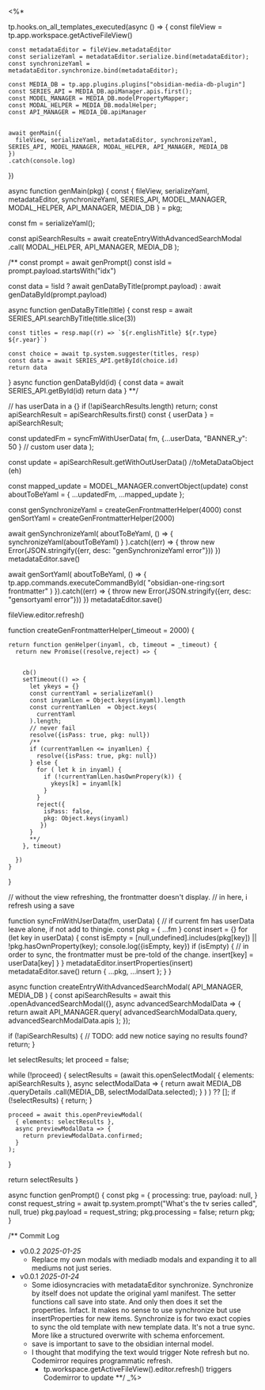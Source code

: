 
<%*



tp.hooks.on_all_templates_executed(async () => {
    const fileView = tp.app.workspace.getActiveFileView()
    
    const metadataEditor = fileView.metadataEditor
    const serializeYaml = metadataEditor.serialize.bind(metadataEditor);
    const synchronizeYaml = metadataEditor.synchronize.bind(metadataEditor);
    
    const MEDIA_DB = tp.app.plugins.plugins["obsidian-media-db-plugin"]
    const SERIES_API = MEDIA_DB.apiManager.apis.first();
    const MODEL_MANAGER = MEDIA_DB.modelPropertyMapper;
    const MODAL_HELPER = MEDIA_DB.modalHelper;
    const API_MANAGER = MEDIA_DB.apiManager


    await genMain({
      fileView, serializeYaml, metadataEditor, synchronizeYaml, SERIES_API, MODEL_MANAGER, MODAL_HELPER, API_MANAGER, MEDIA_DB
    })
    .catch(console.log)
})

async function genMain(pkg) {
  const {
      fileView, serializeYaml, metadataEditor, synchronizeYaml, SERIES_API, MODEL_MANAGER, MODAL_HELPER, API_MANAGER, MEDIA_DB
  } = pkg;

  
  const fm = serializeYaml();
  

  const apiSearchResults = await createEntryWithAdvancedSearchModal
    .call(
      MODAL_HELPER,
      API_MANAGER, 
      MEDIA_DB
    );



  /**
  const prompt = await genPrompt()
  const isId = prompt.payload.startsWith("idx")

  const data = !isId ? await genDataByTitle(prompt.payload) :  await genDataById(prompt.payload)
  
  async function genDataByTitle(title) {
    const resp = await SERIES_API.searchByTitle(title.slice(3))
  
    const titles = resp.map((r) => `${r.englishTitle} ${r.type} ${r.year}`)
    
    const choice = await tp.system.suggester(titles, resp)
    const data = await SERIES_API.getById(choice.id)
    return data
  }
  async function genDataById(id) {
    const data = await SERIES_API.getById(id)
    return data
  }
  **/
  
  // has userData in a {}
  if (!apiSearchResults.length) return;
  const apiSearchResult = apiSearchResults.first()
  const { userData } = apiSearchResult;

  const updatedFm = syncFmWithUserData(
    fm,
    {...userData, "BANNER_y": 50 } // custom user data
  );
  
  const update = apiSearchResult.getWithOutUserData()
  //toMetaDataObject (eh)
  
  const mapped_update = MODEL_MANAGER.convertObject(update)
  const aboutToBeYaml = { ...updatedFm, ...mapped_update };

  const genSynchronizeYaml = createGenFrontmatterHelper(4000)
  const genSortYaml = createGenFrontmatterHelper(2000)


  await genSynchronizeYaml(
    aboutToBeYaml, 
    () => {
      synchronizeYaml(aboutToBeYaml)
    }
  ).catch((err) => {
    throw new Error(JSON.stringify({err, desc: "genSynchronizeYaml error"}))
  })
  metadataEditor.save()



  await genSortYaml( aboutToBeYaml, () => {
    tp.app.commands.executeCommandById(
      "obsidian-one-ring:sort frontmatter"
    )
  }).catch((err) => {
    throw new Error(JSON.stringify({err, desc: "gensortyaml error"}))
  })
  metadataEditor.save()

  fileView.editor.refresh()

  function createGenFrontmatterHelper(_timeout = 2000) {

    return function genHelper(inyaml, cb, timeout = _timeout) {
      return new Promise((resolve,reject) => {
      

        cb()
        setTimeout(() => {
          let ykeys = {}
          const currentYaml = serializeYaml()
          const inyamlLen = Object.keys(inyaml).length
          const currentYamlLen  = Object.keys(
            currentYaml
          ).length;
          // never fail
          resolve({isPass: true, pkg: null})
          /**
          if (currentYamlLen <= inyamlLen) {
            resolve({isPass: true, pkg: null})
          } else {
            for ( let k in inyaml) {
              if (!currentYamlLen.hasOwnPropery(k)) {
                ykeys[k] = inyaml[k]
              }
            }
            reject({
              isPass: false,
              pkg: Object.keys(inyaml)
             })
          }
          **/
        }, timeout)
  
      })
    }
  }

  // without the view refreshing, the frontmatter doesn't display.
  // in here, i refresh using a save 


  function syncFmWithUserData(fm, userData) {
    // if current fm has userData leave alone, if not add to thingie.
    const pkg = { ...fm }
    const insert = {}
    for (let key in userData) {
      const isEmpty = [null,undefined].includes(pkg[key]) || !pkg.hasOwnProperty(key);
      console.log({isEmpty, key})
      if (isEmpty) {
      // in order to sync, the frontmatter must be pre-told of the change. 
        insert[key] = userData[key]
      }
    }
    metadataEditor.insertProperties(insert)
    metadataEditor.save()
    return { ...pkg, ...insert };
  }
}

async function createEntryWithAdvancedSearchModal(
  API_MANAGER, MEDIA_DB
) {
  const apiSearchResults = await this
  .openAdvancedSearchModal({}, async advancedSearchModalData => {
    return await API_MANAGER.query(
      advancedSearchModalData.query, 
      advancedSearchModalData.apis
    );
  });

  if (!apiSearchResults) {
    // TODO: add new notice saying no results found?
    return;
  }

  let selectResults;
  let proceed = false;

  while (!proceed) {
    selectResults =
      (await this.openSelectModal(
        { elements: apiSearchResults }, 
        async selectModalData => {
          return await MEDIA_DB
            .queryDetails
            .call(MEDIA_DB, selectModalData.selected);
        }
      )
    ) ?? [];
    if (!selectResults) {
      return;
    }

    proceed = await this.openPreviewModal(
      { elements: selectResults }, 
      async previewModalData => {
        return previewModalData.confirmed;
      }
    );
  }

  return selectResults
}

async function genPrompt() {
  const pkg = {
    processing: true,
    payload: null,
  }
  const request_string = await tp.system.prompt("What's the tv series called", null, true)
  pkg.payload = request_string;
  pkg.processing = false;
  return pkg;
}

/** Commit Log
* v0.0.2 *2025-01-25*
  * Replace my own modals with mediadb modals and expanding it to all mediums not just series.
* v0.0.1 *2025-01-24*
  * Some idiosyncracies with metadataEditor synchronize. Synchronize by itself does not update the original yaml manifest. The setter functions call save into state. And only then does it set the properties. Infact. It makes no sense to use synchronize but use insertProperties for new items. Synchronize is for two exact copies to sync the old template with new template data. It's not a true sync. More like a structured overwrite with schema enforcement.
  * save is important to save to the obsidian internal model.
  * I thought that modifying the text would trigger Note refresh but no. Codemirror requires programmatic refresh.
    * tp.workspace.getActiveFileView().editor.refresh() triggers Codemirror to update
**/
_%>
